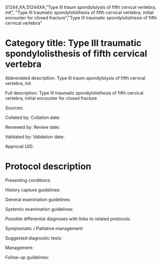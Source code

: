 S1244,XA,S1244XA,"Type III traum spondylolysis of fifth cervcal vertebra, init", "Type III traumatic spondylolisthesis of fifth cervical vertebra, initial encounter for closed fracture","Type III traumatic spondylolisthesis of fifth cervical vertebra"
# Category title: Type III traumatic spondylolisthesis of fifth cervical vertebra

Abbreviated description: Type III traum spondylolysis of fifth cervcal vertebra, init

Full description: Type III traumatic spondylolisthesis of fifth cervical vertebra, initial encounter for closed fracture

Sources:

Collated by:
Collation date:

Reviewed by:
Review date:

Validated by:
Validation date:

Approval UID:

# Protocol description

Presenting conditions:

History capture guidelines:

General examination guidelines:

Systemic examination guidelines:

Possible differential diagnoses with links to related protocols:

Symptomatic / Palliative management:

Suggested diagnostic tests:

Management:

Follow-up guidelines:
